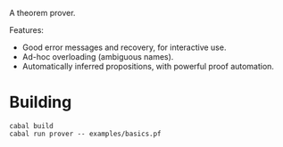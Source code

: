 A theorem prover.

Features:
* Good error messages and recovery, for interactive use.
* Ad-hoc overloading (ambiguous names).
* Automatically inferred propositions, with powerful proof automation.

# Building

```
cabal build
cabal run prover -- examples/basics.pf
```
